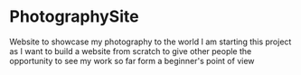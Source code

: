 # PhotographySite
Website to showcase my photography to the world
I am starting this project as I want to build a website from scratch to give other people the opportunity to see my work so far form a beginner's point of view
